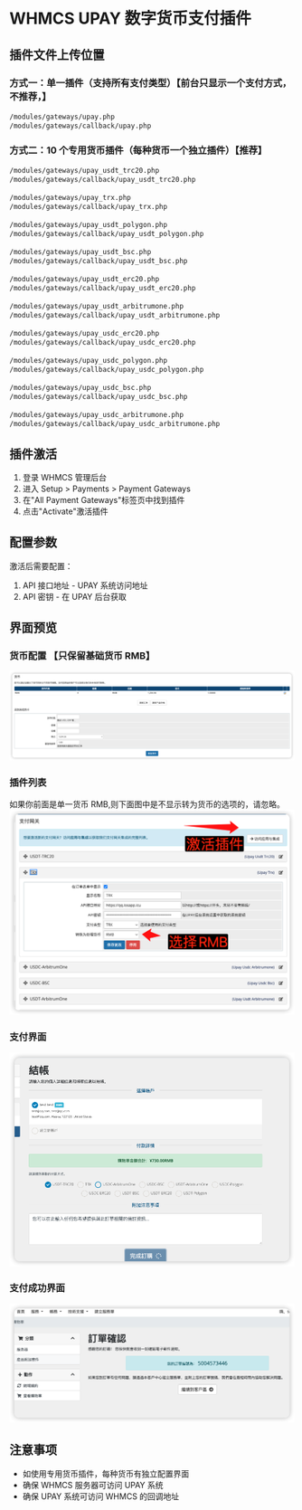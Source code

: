# WHMCS UPAY 数字货币支付插件

## 插件文件上传位置

### 方式一：单一插件（支持所有支付类型）【前台只显示一个支付方式，不推荐，】

```
/modules/gateways/upay.php
/modules/gateways/callback/upay.php
```

### 方式二：10 个专用货币插件（每种货币一个独立插件）【推荐】

```
/modules/gateways/upay_usdt_trc20.php
/modules/gateways/callback/upay_usdt_trc20.php

/modules/gateways/upay_trx.php
/modules/gateways/callback/upay_trx.php

/modules/gateways/upay_usdt_polygon.php
/modules/gateways/callback/upay_usdt_polygon.php

/modules/gateways/upay_usdt_bsc.php
/modules/gateways/callback/upay_usdt_bsc.php

/modules/gateways/upay_usdt_erc20.php
/modules/gateways/callback/upay_usdt_erc20.php

/modules/gateways/upay_usdt_arbitrumone.php
/modules/gateways/callback/upay_usdt_arbitrumone.php

/modules/gateways/upay_usdc_erc20.php
/modules/gateways/callback/upay_usdc_erc20.php

/modules/gateways/upay_usdc_polygon.php
/modules/gateways/callback/upay_usdc_polygon.php

/modules/gateways/upay_usdc_bsc.php
/modules/gateways/callback/upay_usdc_bsc.php

/modules/gateways/upay_usdc_arbitrumone.php
/modules/gateways/callback/upay_usdc_arbitrumone.php
```

## 插件激活

1. 登录 WHMCS 管理后台
2. 进入 Setup > Payments > Payment Gateways
3. 在"All Payment Gateways"标签页中找到插件
4. 点击"Activate"激活插件

## 配置参数

激活后需要配置：

1. API 接口地址 - UPAY 系统访问地址
2. API 密钥 - 在 UPAY 后台获取

## 界面预览

### 货币配置 【只保留基础货币 RMB】

![货币配置](img/02.png)

### 插件列表

如果你前面是单一货币 RMB,则下面图中是不显示转为货币的选项的，请忽略。
![插件列表](img/01.png)

### 支付界面

![支付界面](img/03.png)

### 支付成功界面

![支付成功界面](img/04.png)

## 注意事项

- 如使用专用货币插件，每种货币有独立配置界面
- 确保 WHMCS 服务器可访问 UPAY 系统
- 确保 UPAY 系统可访问 WHMCS 的回调地址
